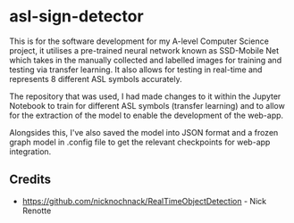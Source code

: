 # asl-sign-detector
This is for the software development for my A-level Computer Science project, it utilises a pre-trained neural network known as SSD-Mobile Net which takes in the manually collected and labelled images for training and testing via transfer learning. It also allows for testing in real-time and represents 8 different ASL symbols accurately.

The repository that was used, I had made changes to it within the Jupyter Notebook to train for different ASL symbols (transfer learning) and to allow for the extraction of the model to enable the development of the web-app.

Alongsides this, I've also saved the model into JSON format and a frozen graph model in .config file to get the relevant checkpoints for web-app integration.


## Credits
- https://github.com/nicknochnack/RealTimeObjectDetection - Nick Renotte
